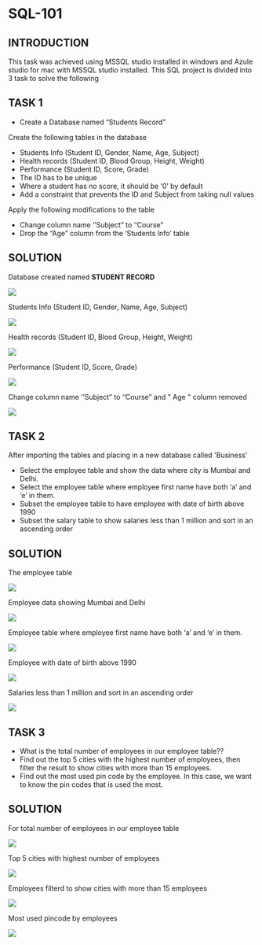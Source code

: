 # SQL-101

## INTRODUCTION
This task was achieved using MSSQL studio installed in windows and Azule studio  for mac with MSSQL studio installed. This SQL project is divided into 3 task to solve the following

## TASK 1
- Create a Database named “Students Record”

Create the following tables in the database
- Students Info  (Student ID, Gender, Name, Age, Subject)
- Health records (Student ID, Blood Group, Height, Weight)
- Performance (Student ID, Score, Grade)
- The ID has to be unique
- Where a student has no score, it should be ‘0’ by default
- Add a constraint that prevents the ID and Subject from taking null values

Apply the following modifications to the table
- Change column name ‘’Subject” to ‘’Course” 
- Drop the “Age” column from the ‘Students Info’ table

## SOLUTION 
Database created named **STUDENT RECORD**

![](SQL1.png)

Students Info  (Student ID, Gender, Name, Age, Subject)

![](SQL2.png)

Health records (Student ID, Blood Group, Height, Weight)

![](SQL3.png)

Performance (Student ID, Score, Grade)

![](SQL4.png)

Change column name ‘’Subject” to ‘’Course” and " Age " column removed

![](SQL5.png)

## TASK 2
After importing the tables and placing in a new database called 'Business'
- Select the employee table and show the data where city is Mumbai and Delhi. 
- Select the employee table where employee first name have both ‘a’ and ‘e’  in them. 
- Subset the employee table to have employee with date of birth above 1990
- Subset the salary table to show salaries less than 1 million and sort in an ascending order

## SOLUTION 

The employee table

![](SQL6.png)

Employee data showing Mumbai and Delhi

![](SQL7.png)

Employee table where employee first name have both ‘a’ and ‘e’  in them.

![](SQL8.png)

Employee with date of birth above 1990

![](SQL9.JPG)

Salaries less than 1 million and sort in an ascending order

![](SQL11.JPG)

## TASK 3
- What is the total number of employees in our employee table??
- Find out the top 5 cities with the highest number of employees, then filter the result to show cities with more than 15 employees.
- Find out the most used pin code by the employee. In this case, we want to know the pin codes that is used the most.

## SOLUTION

For total number of employees in our employee table

![](12SQL.png)

Top 5 cities with highest number of employees

![](13SQL.png)

Employees filterd to show cities with more than 15 employees

![](14SQL.png)

Most used pincode by employees

![](15SQL.png)






